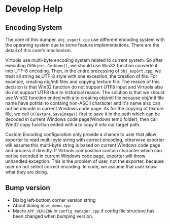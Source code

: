 # Develop Help

## Encoding System

The core of this dumper, `obj_export.cpp` use different encoding system with the operating system due to some feature implementations. There are the detail of this core's mechanism.

Virtools use multi-byte encoding system related to current system. So after executing `CKObject.GetName()`, we should use Win32 function converte it into UTF-8 encoding. Then, in the entire processing of `obj_export.cpp`, we treat all string as UTF-8 style with one exception, the creation of file. For example, creating obj/mtl files and copying texture file. The reason of this decision is that Win32 function do not support UTF8 input and Virtools also do not support UTF8 due to historical reason. The solution is that we should use Win32 function ended with `W` to creating obj/mtl file because obj/mtl file name have potitial to containg non-ASCII character and it's name also can not be decode in current Windows code page. As for the copying of texture file, we call `CKTexture.SaveImage()` first to save it in the path which can be decoded in current Windows code page(Windows temp folder), then call Win32 copy function ended with `W` to copy it into our target path.

Custom Encoding configuration only provide a chance to user that allow exporter to read multi-byte string with correct encoding, otherwise exporter will assume this multi-byte string is based on current Windows code page and process it directly. If Virtools composition contain character which can not be decoded in current Windows code page, exporter will throw unhandled exception. This is the problem of user, not the exporter, because user do not select correct encoding. In code, we assume that user know what they are doing.


## Bump version

* Dialog left-bottom corner version string
* About dialog in `vt_menu.cpp`
* Macro `APP_VERSION` in `config_manager.cpp` if config file structure has been changed when bumping version.
